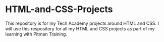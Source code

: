 # HTML-and-CSS-Projects
This repository is for my Tech Academy projects around HTML and CSS. I will use this respository for all my HTML and CSS projects as part of my learning with Pitman Training. 
